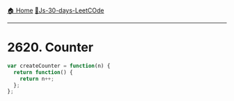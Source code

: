 [🏠 Home](../../README.md)
[🎯Js-30-days-LeetCOde](../JS-30-Days.md)

<hr>

# 2620. Counter

```js
var createCounter = function(n) { 
  return function() {
    return n++;  
  };
};
```